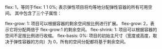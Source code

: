  flex: 1，等同于flex: 1 1 0%;  表示弹性项目将均等地分配弹性容器的所有可用空间。  其中包含了三个子属性：

flex-grow: 1: 项目可以根据容器的剩余空间按比例进行扩展。 flex-grow: 2，表示它将分配两倍于 flex-grow:1 的剩余空间。
flex-shrink: 1: 项目可以根据容器的空间不足按比例进行收缩。
flex-basis: 0%: 项目的初始主尺寸（宽度或高度，取决于弹性容器的方向）为 0，所有的空间分配都将基于剩余空间。